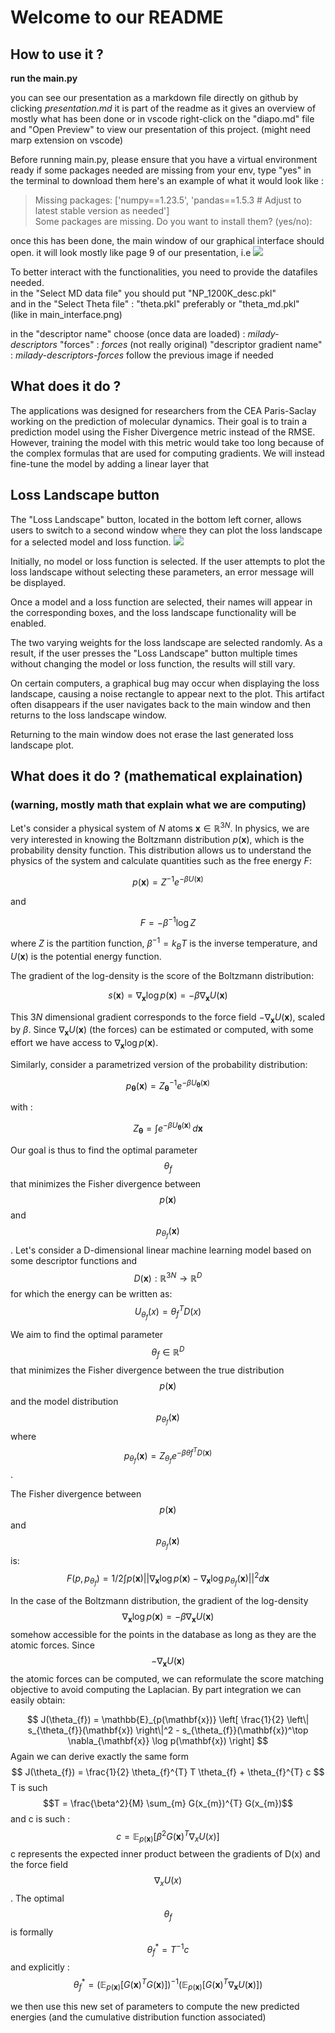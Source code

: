 #  Welcome to our README
## How to use it ?
**run the main.py**

you can see our presentation as a markdown file directly on github by clicking *presentation.md* it is part of the readme as it gives an overview of mostly what has been done
or in vscode right-click on the "diapo.md" file and "Open Preview" to view our presentation of this project.
(might need marp extension on vscode)

Before running main.py, please ensure that you have a virtual environment ready
if some packages needed are missing from your env, type "yes" in the terminal to download them
here's an example of what it would look like :
> Missing packages: ['numpy==1.23.5', 'pandas==1.5.3  # Adjust to latest stable version as needed']  
> Some packages are missing. Do you want to install them? (yes/no):


once this has been done, the main window of our graphical interface should open.
it will look mostly like page 9 of our presentation, i.e ![](images/main_interface.png)  


To better interact with the functionalities, you need to provide the datafiles needed.  
in the "Select MD data file" you should put "NP_1200K_desc.pkl"  
and in the "Select Theta file" : "theta.pkl" preferably or "theta_md.pkl"  
(like in main_interface.png) 

in the "descriptor name" choose (once data are loaded) : *milady-descriptors*
"forces" : *forces* (not really original)
"descriptor gradient name" : *milady-descriptors-forces*
follow the previous image if needed


## What does it do ?

The applications was designed for researchers from the CEA Paris-Saclay working on the prediction 
of molecular dynamics. 
Their goal is to train a prediction model using the Fisher Divergence metric instead of the RMSE.
However, training the model with this metric would take too long because of the complex formulas
that are used for computing gradients. We will instead fine-tune the model by adding a linear
layer that 

## Loss Landscape button

The "Loss Landscape" button, located in the bottom left corner, allows users to switch to a 
second window where they can plot the loss landscape for a selected model and loss function.
![](images/loss_window.png)  

Initially, no model or loss function is selected. If the user attempts to plot the loss 
landscape without selecting these parameters, an error message will be displayed.

Once a model and a loss function are selected, their names will appear in the corresponding 
boxes, and the loss landscape functionality will be enabled.

The two varying weights for the loss landscape are selected randomly. As a result, if the 
user presses the "Loss Landscape" button multiple times without changing the model or loss 
function, the results will still vary.

On certain computers, a graphical bug may occur when displaying the loss landscape, causing 
a noise rectangle to appear next to the plot. This artifact often disappears if the user 
navigates back to the main window and then returns to the loss landscape window.

Returning to the main window does not erase the last generated loss landscape plot.


## What does it do ? (mathematical explaination)
### (warning, mostly math that explain what we are computing)
Let's consider a physical system of $N$ atoms $\mathbf{x} \in \mathbb{R}^{3N}$. In physics, we are very interested in knowing the Boltzmann distribution $p(\mathbf{x})$, which is the probability density function. This distribution allows us to understand the physics of the system and calculate quantities such as the free energy $F$:

$$
p(\mathbf{x}) = Z^{-1} e^{-\beta U(\mathbf{x})}
$$

and

$$
F = -\beta^{-1} \log Z
$$

where $Z$ is the partition function, $\beta^{-1} = k_B T$ is the inverse temperature, and $U(\mathbf{x})$ is the potential energy function.

The gradient of the log-density is the score of the Boltzmann distribution:

$$
s(\mathbf{x}) = \nabla_{\mathbf{x}} \log p(\mathbf{x}) = -\beta \nabla_{\mathbf{x}} U(\mathbf{x})
$$

This $3N$ dimensional gradient corresponds to the force field $-\nabla_{\mathbf{x}} U(\mathbf{x})$, scaled by $\beta$. Since $\nabla_{\mathbf{x}} U(\mathbf{x})$ (the forces) can be estimated or computed, with some effort we have access to $\nabla_{\mathbf{x}} \log p(\mathbf{x})$.

Similarly, consider a parametrized version of the probability distribution:

$$
p_{\boldsymbol{\theta}}(\mathbf{x}) = Z_{\boldsymbol{\theta}}^{-1} e^{-\beta U_{\boldsymbol{\theta}}(\mathbf{x})}
$$

with :

$$
Z_{\boldsymbol{\theta}} = \int e^{-\beta U_{\boldsymbol{\theta}}(\mathbf{x})} \, d\mathbf{x}
$$

Our goal is thus to find the optimal parameter $$\theta_{f}$$ that minimizes the Fisher divergence between $$p(\mathbf{x})$$ and $$p_{\theta_{f}}(\mathbf{x})$$.
Let's consider a D-dimensional linear machine learning model based on some descriptor functions and 
$$
D(\mathbf{x}): \mathbb{R}^{3N} \rightarrow \mathbb{R}^D
$$ 
for which the energy can be written as: 
$$
U_{\theta_{f}}(x) = \theta_{f}^{T} D(x)
$$ 


We aim to find the optimal parameter $$\theta_{f} \in \mathbb{R}^D$$ that minimizes the Fisher divergence between the true distribution $$p(\mathbf{x})$$ and the model distribution $$p_{\theta_{f}}(\mathbf{x})$$ where $$p_{\theta_{f}}(\mathbf{x}) = Z_{\theta_{f}} e^{-\beta \theta{f}^{T} D(\mathbf{x})}$$.


The Fisher divergence between $$p(\mathbf{x})$$ and $$p_{\theta_{f}}(\mathbf{x})$$ is:
$$
F(p, p_{\theta_{f}}) = 1/2 \int p(\mathbf{x}) || \nabla_{\mathbf{x}} \log p(\mathbf{x}) - \nabla_{\mathbf{x}} \log p_{\theta_{f}}(\mathbf{x}) ||^{2} d\mathbf{x}
$$


In the case of the Boltzmann distribution, the gradient of the log-density 
$$
\nabla_{\mathbf{x}} \log  p(\mathbf{x}) = -\beta \nabla_{\mathbf{x}} U(\mathbf{x})
$$
somehow accessible for the points in the database as long as they are the atomic forces. 
Since $$ - \nabla_{\mathbf{x}} U(\mathbf{x})$$ the atomic forces can be computed, we can reformulate the score matching objective to avoid computing the Laplacian. By part integration we can easily obtain: 

$$
J(\theta_{f}) = \mathbb{E}_{p(\mathbf{x})} \left[ \frac{1}{2} \left\| s_{\theta_{f}}(\mathbf{x}) \right\|^2 - s_{\theta_{f}}(\mathbf{x})^\top \nabla_{\mathbf{x}} \log p(\mathbf{x}) \right]
$$
Again we can derive exactly the same form 
$$   
   J(\theta_{f}) = \frac{1}{2} \theta_{f}^{T} T \theta_{f} + \theta_{f}^{T}  c
$$
T is such $$T = \frac{\beta^2}{M} \sum_{m} G(x_{m})^{T} G(x_{m})$$  and c is such :
$$
c =  \mathbb{E}_{p(\mathbf{x})} \left[ \beta^2 G(\mathbf{x})^{T} \nabla_{x} U(x) \right] 
$$
c represents the expected inner product between the gradients of  D(x) and the force field $$\nabla_{x} U(x)$$. The optimal $$\theta_{f}$$ is formally
$$
   \theta_{f}^{*} = T^{-1} c
$$ 
and explicitly : 
$$
\theta_{f}^{*} = \left( \mathbb{E}_{p(\mathbf{x})} \left[ G(\mathbf{x})^{T} G(\mathbf{x}) \right] \right)^{-1} \left( \mathbb{E}_{p(\mathbf{x})} \left[ G(\mathbf{x})^{T} \nabla_{\mathbf{x}} U(\mathbf{x}) \right] \right)
$$

we then use this new set of parameters to compute the new predicted energies (and the cumulative distribution function associated)

